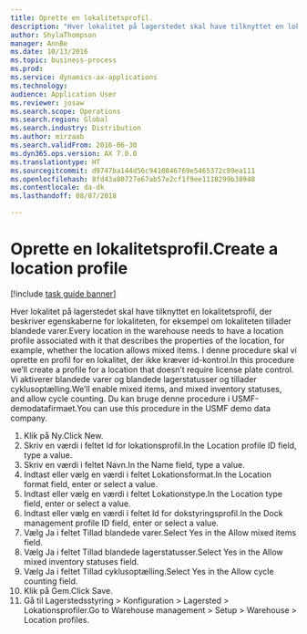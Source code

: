 ```yaml
--- 
title: Oprette en lokalitetsprofil.
description: "Hver lokalitet på lagerstedet skal have tilknyttet en lokalitetsprofil, der beskriver egenskaberne for lokaliteten, for eksempel om lokaliteten tillader blandede varer."
author: ShylaThompson
manager: AnnBe
ms.date: 10/13/2016
ms.topic: business-process
ms.prod: 
ms.service: dynamics-ax-applications
ms.technology: 
audience: Application User
ms.reviewer: josaw
ms.search.scope: Operations
ms.search.region: Global
ms.search.industry: Distribution
ms.author: mirzaab
ms.search.validFrom: 2016-06-30
ms.dyn365.ops.version: AX 7.0.0
ms.translationtype: HT
ms.sourcegitcommit: d9747ba144d56c9410846769e5465372c89ea111
ms.openlocfilehash: 8fd43a80727e67ab57e2cf1f9ee1118299b38948
ms.contentlocale: da-dk
ms.lasthandoff: 08/07/2018

---
```

# <a name="create-a-location-profile"></a><span data-ttu-id="e0958-103">Oprette en lokalitetsprofil.</span><span class="sxs-lookup"><span data-stu-id="e0958-103">Create a location profile</span></span>

[!include [task guide banner](../../includes/task-guide-banner.md)]

<span data-ttu-id="e0958-104">Hver lokalitet på lagerstedet skal have tilknyttet en lokalitetsprofil, der beskriver egenskaberne for lokaliteten, for eksempel om lokaliteten tillader blandede varer.</span><span class="sxs-lookup"><span data-stu-id="e0958-104">Every location in the warehouse needs to have a location profile associated with it that describes the properties of the location, for example, whether the location allows mixed items.</span></span> <span data-ttu-id="e0958-105">I denne procedure skal vi oprette en profil for en lokalitet, der ikke kræver id-kontrol.</span><span class="sxs-lookup"><span data-stu-id="e0958-105">In this procedure we’ll create a profile for a location that doesn’t require license plate control.</span></span> <span data-ttu-id="e0958-106">Vi aktiverer blandede varer og blandede lagerstatusser og tillader cyklusoptælling.</span><span class="sxs-lookup"><span data-stu-id="e0958-106">We’ll enable mixed items, and mixed inventory statuses, and allow cycle counting.</span></span> <span data-ttu-id="e0958-107">Du kan bruge denne procedure i USMF-demodatafirmaet.</span><span class="sxs-lookup"><span data-stu-id="e0958-107">You can use this procedure in the USMF demo data company.</span></span>

1. <span data-ttu-id="e0958-108">Klik på Ny.</span><span class="sxs-lookup"><span data-stu-id="e0958-108">Click New.</span></span>
2. <span data-ttu-id="e0958-109">Skriv en værdi i feltet Id for lokationsprofil.</span><span class="sxs-lookup"><span data-stu-id="e0958-109">In the Location profile ID field, type a value.</span></span>
3. <span data-ttu-id="e0958-110">Skriv en værdi i feltet Navn.</span><span class="sxs-lookup"><span data-stu-id="e0958-110">In the Name field, type a value.</span></span>
4. <span data-ttu-id="e0958-111">Indtast eller vælg en værdi i feltet Lokationsformat.</span><span class="sxs-lookup"><span data-stu-id="e0958-111">In the Location format field, enter or select a value.</span></span>
5. <span data-ttu-id="e0958-112">Indtast eller vælg en værdi i feltet Lokationstype.</span><span class="sxs-lookup"><span data-stu-id="e0958-112">In the Location type field, enter or select a value.</span></span>
6. <span data-ttu-id="e0958-113">Indtast eller vælg en værdi i feltet Id for dokstyringsprofil.</span><span class="sxs-lookup"><span data-stu-id="e0958-113">In the Dock management profile ID field, enter or select a value.</span></span>
7. <span data-ttu-id="e0958-114">Vælg Ja i feltet Tillad blandede varer.</span><span class="sxs-lookup"><span data-stu-id="e0958-114">Select Yes in the Allow mixed items field.</span></span>
8. <span data-ttu-id="e0958-115">Vælg Ja i feltet Tillad blandede lagerstatusser.</span><span class="sxs-lookup"><span data-stu-id="e0958-115">Select Yes in the Allow mixed  inventory statuses field.</span></span>
9. <span data-ttu-id="e0958-116">Vælg Ja i feltet Tillad cyklusoptælling.</span><span class="sxs-lookup"><span data-stu-id="e0958-116">Select Yes in the Allow cycle counting field.</span></span>
10. <span data-ttu-id="e0958-117">Klik på Gem.</span><span class="sxs-lookup"><span data-stu-id="e0958-117">Click Save.</span></span>
11. <span data-ttu-id="e0958-118">Gå til Lagerstedsstyring > Konfiguration > Lagersted > Lokationsprofiler.</span><span class="sxs-lookup"><span data-stu-id="e0958-118">Go to Warehouse management > Setup > Warehouse > Location profiles.</span></span>



